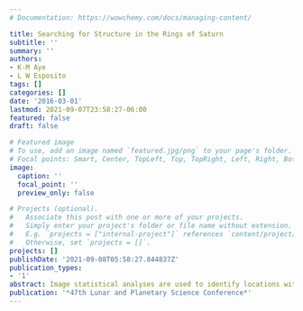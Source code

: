 ```yaml
---
# Documentation: https://wowchemy.com/docs/managing-content/

title: Searching for Structure in the Rings of Saturn
subtitle: ''
summary: ''
authors:
- K-M Aye
- L W Esposito
tags: []
categories: []
date: '2016-03-01'
lastmod: 2021-09-07T23:58:27-06:00
featured: false
draft: false

# Featured image
# To use, add an image named `featured.jpg/png` to your page's folder.
# Focal points: Smart, Center, TopLeft, Top, TopRight, Left, Right, BottomLeft, Bottom, BottomRight.
image:
  caption: ''
  focal_point: ''
  preview_only: false

# Projects (optional).
#   Associate this post with one or more of your projects.
#   Simply enter your project's folder or file name without extension.
#   E.g. `projects = ["internal-project"]` references `content/project/deep-learning/index.md`.
#   Otherwise, set `projects = []`.
projects: []
publishDate: '2021-09-08T05:58:27.844837Z'
publication_types:
- '1'
abstract: Image statistical analyses are used to identify locations with
publication: '*47th Lunar and Planetary Science Conference*'
---
```

